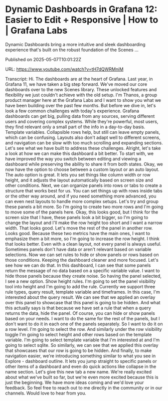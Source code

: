 # Dynamic Dashboards in Grafana 12: Easier to Edit + Responsive | How to | Grafana Labs

Dynamic Dashboards bring a more intuitive and sleek dashboarding experience that's built on the robust foundation of the Scenes ...

Published on 2025-05-07T10:01:22Z

URL: https://www.youtube.com/watch?v=tH7dQWRMniM

Transcript: Hi. The dashboards are at the heart
of Grafana. Last year, in Grafana 11, we have taken a big step forward. We've moved our core dashboards
over to the new Scenes library. These unlocked features and flexibility
we just couldn't achieve with the old setup. I'm Thanos, a group product manager here
at the Grafana Labs and I
want to show you what we have been building over the past
few months. But before we dive in, let's look a few common challenges
with today's experience. Grafana dashboards can get big,
pulling data from any sources, serving different users and covering
complex systems. While they're powerful, most users, they find relevant only a small part
of the info in a day-to-day basis. Template variables. Collapsible rows help, but still can leave empty
panels, which can be confusing. Layouts also don't adapt
well to different screens, and navigation can be slow with too much
scrolling and expanding sections. Let's see what we have built to address
these challenges. Alright, let's take a look at how we can make this
dashboard a bit better. To start with, we have improved the way you switch
between editing and viewing a dashboard while preserving the ability to
share it from both states. Okay, we now have the option to choose between
a custom layout or an auto layout. The auto option is great. It lets
you set things like column width or row height, and it adjusts the layout automatically
based on screen size and other conditions. Next, we can organize panels into rows or tabs
to create a structure that works best for us. You can set things up with rows
inside tabs or the other way around, and if you need something more advanced, you can even nest layouts to
handle more complex setups. Let's try and group
these panels a bit more. So I'm going to create two more rows and I'm going to move
some of the panels here. Okay, this looks good, but I think
for the screen size that I have, these panels look a bit bigger,
so I'm going to change the layout and I'll make the row
height too short and I want a narrow width. That looks good. Let's move the rest of the panel
in another row. Looks good. Because these two metrics
have the main ones, I want to emphasize them a bit more, so I'm going to increase the row
height. I think that looks better. Even with a clean layout, not
every panel is always useful. Sometimes panels don't have data or
aren't relevant based on variable selections. Now we can set rules to hide or show
panels or rows based on those conditions. Keeping the dashboard cleaner and more
focused. Let's see how we can do that. In this dashboard, I can see that some panels return the
message of no data based on a specific variable value. I want to hide those
panels because they create noise. So having the panel selected, I see
a new option. Show height rules. I'm going to set the panel visibility
tool into height and I'm going to add the rule. Currently we support
three rule types, query result, template variable and
timeframes. In this case, I'm interested about the query result. We can see that we applied an overlay
over this panel to showcase that this panel is going to be hidden. And what this actually says
is that because we have set
a rule that when a query returns the data, hide
the panel. Of course, you can hide or show
panels based on your needs. I want to do the same for
the rest of the panels, but I don't want to do it in each
one of the panels separately. So I want to do it on a row level.
I'm going to select the row. And similarly under the row visibility
toggle I'm going to select height and other rows based on the template variable. I'm going to select template
variable that I'm interested at and I'm going to select
sqlite. So similarly, we can see that we applied this
overlay that showcases that our row is going to be hidden. And
finally, to make navigation easier, we're introducing something similar
to what you see in Explore - dashboard outline. It lets you jump straight to specific
panels or other items of a dashboard and even do quick actions like
collapse in the name section. Let's give this new tab a new name. We're really excited about
what we've built so far, but we're even more excited
because this is just the beginning. We have more ideas coming
and we'd love your feedback. So feel free to reach out to me directly
in the community or in our channels. Would love to hear from you.

